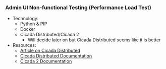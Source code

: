 ### Admin UI Non-functional Testing (Performance Load Test)

- Technology:
  - Python & PIP
  - Docker
  - Cicada Distributed/Cicada 2
    - Will decide later on but Cicada Distributed seems like it is better
- Resources:
  - [Article on Cicada Distributed](https://medium.com/geekculture/cicada-distributed-major-improvements-27c9ddd092b9)
  - [Cicada Distributed Documentation](https://cicadatesting.github.io/cicada-distributed-docs/)
  - [Cicada 2 Documentation](https://cicadatesting.github.io/cicada-2/)

